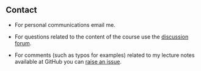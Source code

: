 ## Contact

- For personal communications email me.

- For questions related to the content of the course use the [discussion forum](https://groups.google.com/forum/#!forum/chapman-compiler-construction-2020). 

- For comments (such as typos for examples) related to my lecture notes available at GitHub you can [raise an issue](https://github.com/alexhkurz/compiler-construction-2020/issues).
